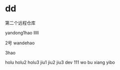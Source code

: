 # dd
第二个远程仓库

yandong1hao lllll

2号 wandehao

3hao

holu
holu2
holu3
jiu1
jiu2
jiu3
dev 111
wo bu xiang yibo